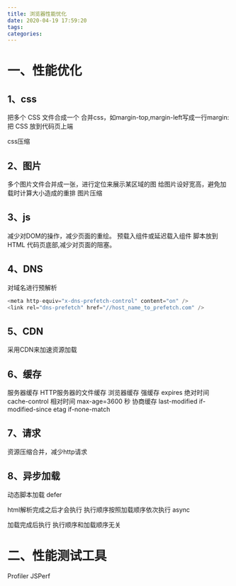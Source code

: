 ```yaml
---
title: 浏览器性能忧化
date: 2020-04-19 17:59:20
tags:
categories:
---
```

# 一、性能优化
## 1、css
把多个 CSS 文件合成一个
合并css，如margin-top,margin-left写成一行margin:
把 CSS 放到代码页上端

css压缩
## 2、图片
多个图片文件合并成一张，进行定位来展示某区域的图
给图片设好宽高，避免加载时计算大小造成的重排
图片压缩
## 3、js
减少对DOM的操作，减少页面的重绘。
预载入组件或延迟载入组件
脚本放到 HTML 代码页底部,减少对页面的阻塞。
## 4、DNS
对域名进行预解析

```javascript
<meta http-equiv="x-dns-prefetch-control" content="on" />
<link rel="dns-prefetch" href="//host_name_to_prefetch.com" />
```

## 5、CDN
采用CDN来加速资源加载

## 6、缓存
服务器缓存
HTTP服务器的文件缓存
浏览器缓存
强缓存
expires 绝对时间
cache-control 相对时间
max-age=3600 秒
协商缓存
last-modified if-modified-since
etag if-none-match
## 7、请求
资源压缩合并，减少http请求

## 8、异步加载
动态脚本加载
defer
<script src="./defer1.js" charset="utf-8" defer></script>
html解析完成之后才会执行
执行顺序按照加载顺序依次执行
async
<script src="./async1.js" charset="utf-8" async></script>
加载完成后执行
执行顺序和加载顺序无关

# 二、性能测试工具

Profiler
JSPerf